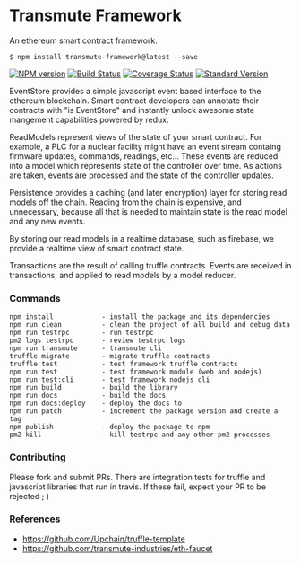 # Transmute Framework

An ethereum smart contract framework.

```
$ npm install transmute-framework@latest --save
```

[![NPM version](https://img.shields.io/npm/v/transmute-framework.svg)](https://www.npmjs.com/package/transmute-framework)
[![Build Status](https://travis-ci.org/transmute-industries/transmute-framework.svg?branch=master)](https://travis-ci.org/transmute-industries/transmute-framework)
[![Coverage Status](https://coveralls.io/repos/github/transmute-industries/transmute-framework/badge.svg?branch=master)](https://coveralls.io/github/transmute-industries/transmute-framework?branch=master)
[![Standard Version](https://img.shields.io/badge/release-standard%20version-brightgreen.svg)](https://github.com/conventional-changelog/standard-version)

EventStore provides a simple javascript event based interface to the ethereum blockchain.
Smart contract developers can annotate their contracts with "is EventStore" and instantly 
unlock awesome state mangement capabilities powered by redux.

ReadModels represent views of the state of your smart contract. For example, a PLC for a 
nuclear facility might have an event stream containg firmware updates, commands, readings, etc...
These events are reduced into a model which represents state of the controller over time.
As actions are taken, events are processed and the state of the controller updates.

Persistence provides a caching (and later encryption) layer for storing read models off the chain.
Reading from the chain is expensive, and unnecessary, because all that is needed to maintain state 
is the read model and any new events.

By storing our read models in a realtime database, such as firebase, we provide a realtime view of
smart contract state.

Transactions are the result of calling truffle contracts. Events are received in transactions, and
applied to read models by a model reducer.

### Commands
```
npm install            - install the package and its dependencies
npm run clean          - clean the project of all build and debug data
npm run testrpc        - run testrpc
pm2 logs testrpc       - review testrpc logs
npm run transmute      - transmute cli
truffle migrate        - migrate truffle contracts
truffle test           - test framework truffle contracts
npm run test           - test framework module (web and nodejs)
npm run test:cli       - test framework nodejs cli
npm run build          - build the library
npm run docs           - build the docs
npm run docs:deploy    - deploy the docs to 
npm run patch          - increment the package version and create a tag
npm publish            - deploy the package to npm
pm2 kill               - kill testrpc and any other pm2 processes
```

### Contributing 

Please fork and submit PRs. There are integration tests for truffle and javascript libraries that run in travis.
If these fail, expect your PR to be rejected ; )

### References

- https://github.com/Upchain/truffle-template
- https://github.com/transmute-industries/eth-faucet

